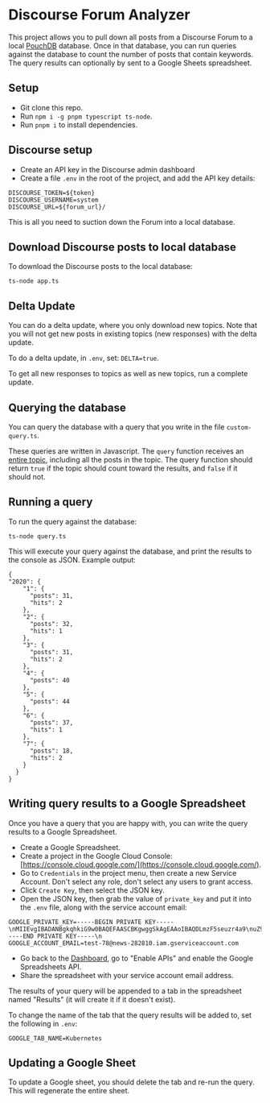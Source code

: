 # Discourse Forum Analyzer

This project allows you to pull down all posts from a Discourse Forum to a local [PouchDB](https://pouchdb.com/) database. Once in that database, you can run queries against the database to count the number of posts that contain keywords. The query results can optionally by sent to a Google Sheets spreadsheet.

## Setup

* Git clone this repo.
* Run `npm i -g pnpm typescript ts-node`.
* Run `pnpm i` to install dependencies.

## Discourse setup 

* Create an API key in the Discourse admin dashboard
* Create a file `.env` in the root of the project, and add the API key details:

```
DISCOURSE_TOKEN=${token}
DISCOURSE_USERNAME=system
DISCOURSE_URL=${forum_url}/
```

This is all you need to suction down the Forum into a local database.

## Download Discourse posts to local database 

To download the Discourse posts to the local database:

```
ts-node app.ts 
```

## Delta Update 

You can do a delta update, where you only download new topics. Note that you will not get new posts in existing topics (new responses) with the delta update.

To do a delta update, in `.env`, set: `DELTA=true`.

To get all new responses to topics as well as new topics, run a complete update.

## Querying the database 

You can query the database with a query that you write in the file `custom-query.ts`.

These queries are written in Javascript. The `query` function receives an [entire topic](https://docs.discourse.org/#tag/Topics/paths/~1t~1{id}.json/get), including all the posts in the topic. The query function should return `true` if the topic should count toward the results, and `false` if it should not.

## Running a query

To run the query against the database:

```
ts-node query.ts 
```

This will execute your query against the database, and print the results to the console as JSON. Example output:

```
{
"2020": {
    "1": {
      "posts": 31,
      "hits": 2
    },
    "2": {
      "posts": 32,
      "hits": 1
    },
    "3": {
      "posts": 31,
      "hits": 2
    },
    "4": {
      "posts": 40
    },
    "5": {
      "posts": 44
    },
    "6": {
      "posts": 37,
      "hits": 1
    },
    "7": {
      "posts": 18,
      "hits": 2
    }
  }
}
```

## Writing query results to a Google Spreadsheet 

Once you have a query that you are happy with, you can write the query results to a Google Spreadsheet.

* Create a Google Spreadsheet.
* Create a project in the Google Cloud Console: [https://console.cloud.google.com/](https://console.cloud.google.com/). 
* Go to `Credentials` in the project menu, then create a new Service Account. Don't select any role, don't select any users to grant access.
* Click `Create Key`, then select the JSON key.
* Open the JSON key, then grab the value of `private_key` and put it into the `.env` file, along with the service account email:

```
GOOGLE_PRIVATE_KEY=-----BEGIN PRIVATE KEY-----\nMIIEvgIBADANBgkqhkiG9w0BAQEFAASCBKgwggSkAgEAAoIBAQDLmzF5seuzr4a9\nuZ9emvjOsD1AnVK4+ljZB60IJR0DQBvIwyygbSzQGvMAvDGa4+9ZHSfeNPcXuBWo\n/AunvkhYvfEP9sgrfk122URVuQybj74vVtAr0MHDzoBxBGABTw/t7uqjTs3bbmsO\nnmRp1X4iSebdTedxyynMExABfLuwvjAFxnYNNy5L0OhxhNXeS7TuEaFyx+DJ023n\nA1AFd043V1md/KIwKuvCzKMjw8u7CQF4jDQOHzrz1RdIrjX0AVN1RR0cV58O7cuM\nCN5UWq7nLPpOvsP+xDYkIkORbiq0v0qmDZe270aIo6Vs1zXTRisFoYb0gXS/5BS4\nnYaXoZpFAgMBAAECggEAC/aYs9yVK5fo7B1rxJCJBYX791+3FFjbXxcxHs0ldQMv\njr6PEPcRPsISnKyyInZ5ogwRQ2Br01g055q1qZvH3vT8JNK8hLe1YAIYnovStpI9\n28S3Uxe/RtzLlbhq1rDZUALthP50oIvOnQuH/WL2uBeNCdxRuNE16cCF/Hxif9o2\nF8l/NKyiDfBZrzkySudn6B4BFBmoRn2HbOz2ihY07Z+JySntfUB1W86mizKILZB2\nsFGngxplHX3guGPDYQOsTTDwh//Wv6pNVDk4mZmwOzp880w5uN5f3obaX/nPKleJ\n1Yj5szecKlA4hpBArKNzbUWmiiNkg6FJV5QIwIYp8QKBgQDuexrHjJbApWN5hZD6\nDIFKrjMkYiwkhSLMMoYvdiFxHiHHfXkxGnw4XJv//T339uqpxwI0KiuDmH5GkW3F\nZ0v6k/FHgQ4rxA0knnXqgmkdd3gG4nOAdjjGSQs6guDQ3my/2ewafSHtfalLXOv0\nD3h7EwtPDiOv5QQ6TQtSbCWaEQKBgQDakDt/BiFeZ5fStD/x0WDsSK8GaCGE6dc2\nbNBDcThP43IB95SZpHxzZNwZvsqcEMtf5tVql1sg/D05Cg3pxm06X+g0R2no3PLV\nuoe+3ROZyQJFwb45VscN3rtMesDuMfPLsbNqO5fWur5UoAfC4JkMBmSR5TUW37Uf\n6wGFJ+qo9QKBgQCucpbQSeMs4M63YiD/CI67VlpKzxWDUXB29q55oWwtFuGW0A4L\nAVjE0dm7lD/0V0apEs5l4kMabD5S2Kb3s+w8TGQ+7gSztyH2G4QeG29RAsdmIdhj\nrBcz1NLF5l8V6t6aKIsxhT+APl/MpRhk27xCK1gmaC1qyZgiHaGelUWcQQKBgHIi\nv+8llGdoUbCG0J3HaYX6ruv5lQeD1g9l45xUk8OkUvUUBVX2v8bC9O285LF7U7lR\nIkH3qG8hShdvWLSsGn5Rd0FVyckBGQ7jyd+yM3orrjQfaOcomep0VfsqX3YEP/wv\nYDIpzLEl9B7dMzBheYr+C6bku0Smrj9sye5vWevBAoGBAMHPdnjCRKjdrGsEklvc\nCM/KEBVvN4ssk4/SLLwTfOXmx8YAZB3fQ30k4FhhL9liW9AvKJUmrysKs/IYOKDO\n26pDcjvYrVd++dr/HX7Ug9y98D7xTDrC7bxrabMol6aWPQ00vs4n5gNbv7UlZ6V+\nwbNN3pI+H5D1zzkHZyN5xwvP\n-----END PRIVATE KEY-----\n
GOOGLE_ACCOUNT_EMAIL=test-78@news-282810.iam.gserviceaccount.com
```

* Go back to the [Dashboard](https://console.cloud.google.com/apis/dashboard), go to "Enable APIs" and enable the Google Spreadsheets API.
* Share the spreadsheet with your service account email address.

The results of your query will be appended to a tab in the spreadsheet named "Results" (it will create it if it doesn't exist).

To change the name of the tab that the query results will be added to, set the following in `.env`:

```
GOOGLE_TAB_NAME=Kubernetes
```

## Updating a Google Sheet 

To update a Google sheet, you should delete the tab and re-run the query. This will regenerate the entire sheet.